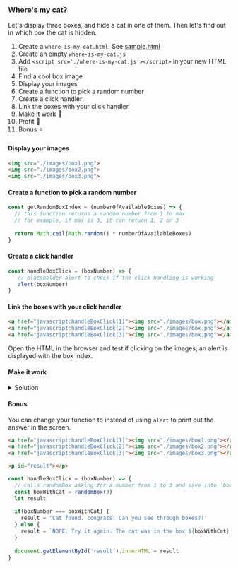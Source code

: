 ### Where's my cat?

Let's display three boxes, and hide a cat in one of them. Then let's find out in which box the cat is hidden.

1. Create a `where-is-my-cat.html`. See [sample.html](./sample.html)
2. Create an empty `where-is-my-cat.js` 
3. Add `<script src='./where-is-my-cat.js'></script>` in your new HTML file
4. Find a cool box image
5. Display your images
6. Create a function to pick a random number
7. Create a click handler
8. Link the boxes with your click handler
9. Make it work :pray:
10. Profit :tada:
11. Bonus :star:


#### Display your images

```html
<img src="./images/box1.png">
<img src="./images/box2.png">
<img src="./images/box3.png">
```

#### Create a function to pick a random number

```javascript
const getRandomBoxIndex = (numberOfAvailableBoxes) => {
  // this function returns a random number from 1 to max
  // for example, if max is 3, it can return 1, 2 or 3
  
  return Math.ceil(Math.random() * numberOfAvailableBoxes)
}
```

#### Create a click handler


```javascript
const handleBoxClick = (boxNumber) => {
   // placeholder alert to check if the click handling is working
   alert(boxNumber)
}
```

#### Link the boxes with your click handler


```html
<a href="javascript:handleBoxClick(1)"><img src="./images/box.png"></a>
<a href="javascript:handleBoxClick(2)"><img src="./images/box.png"></a>
<a href="javascript:handleBoxClick(3)"><img src="./images/box.png"></a>
```

Open the HTML in the browser and test if clicking on the images, an alert is displayed with the box index.

#### Make it work

<details>
  <summary>Solution</summary>
  
```javascript
const handleBoxClick = (boxNumber) => {
  // calls randomBox asking for a number from 1 to 3 and save into `boxWithCat`
  const boxWithCat = getRandomBoxIndex(3)
  
  if(boxNumber === boxWithCat) {
    alert('Cat found. congrats! Can you see through boxes?!')
  } else {
    alert(`NOPE. Try it again. The cat was in the box ${boxWithCat}`)
  } 
}
```
</details>

#### Bonus

You can change your function to instead of using `alert` to print out the answer in the screen.

```html
<a href="javascript:handleBoxClick(1)"><img src="./images/box1.png"></a>
<a href="javascript:handleBoxClick(2)"><img src="./images/box2.png"></a>
<a href="javascript:handleBoxClick(3)"><img src="./images/box3.png"></a>

<p id="result"></p>
```

```javascript
const handleBoxClick = (boxNumber) => {
  // calls randomBox asking for a number from 1 to 3 and save into `boxWithCat`
  const boxWithCat = randomBox(3)
  let result
  
  if(boxNumber === boxWithCat) {
    result = 'Cat found. congrats! Can you see through boxes?!'
  } else {
    result = `NOPE. Try it again. The cat was in the box ${boxWithCat}`
  } 
  
  document.getElementById('result').innerHTML = result
}
```


